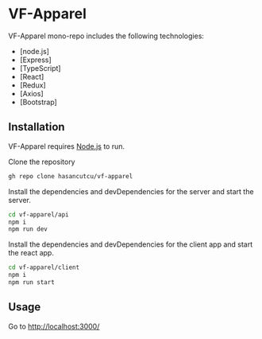 # VF-Apparel
VF-Apparel mono-repo includes the following technologies:

- [node.js]
- [Express]
- [TypeScript]
- [React]
- [Redux]
- [Axios]
- [Bootstrap]

## Installation

VF-Apparel requires [Node.js](https://nodejs.org/) to run.

Clone the repository

```sh
gh repo clone hasancutcu/vf-apparel
```

Install the dependencies and devDependencies for the server and start the server.

```sh
cd vf-apparel/api
npm i
npm run dev
```

Install the dependencies and devDependencies for the client app and start the react app.

```sh
cd vf-apparel/client
npm i
npm run start
```

## Usage
Go to [http://localhost:3000/](http://localhost:3000/)